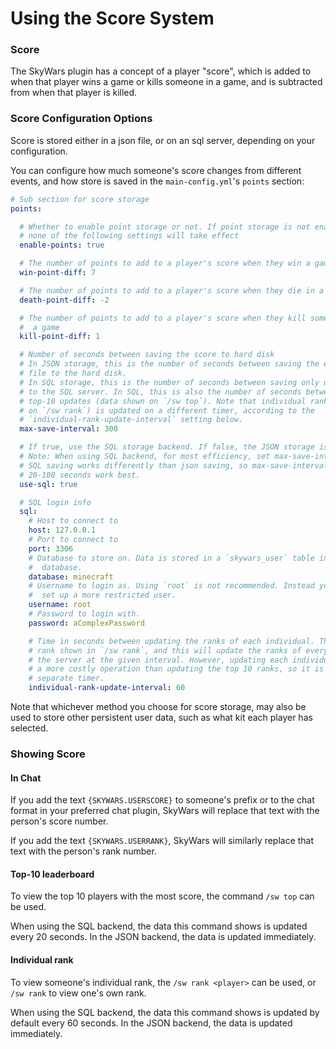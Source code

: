 Using the Score System
======================

### Score
The SkyWars plugin has a concept of a player "score", which is added to when
that player wins a game or kills someone in a game, and is subtracted from
when that player is killed.

### Score Configuration Options
Score is stored either in a json file, or on an sql server, depending on
your configuration.

You can configure how much someone's score changes from different events,
and how store is saved in the `main-config.yml`'s `points` section:

```yaml
# Sub section for score storage
points:

  # Whether to enable point storage or not. If point storage is not enabled,
  # none of the following settings will take effect
  enable-points: true

  # The number of points to add to a player's score when they win a game.
  win-point-diff: 7

  # The number of points to add to a player's score when they die in a game.
  death-point-diff: -2

  # The number of points to add to a player's score when they kill someone in
  #  a game
  kill-point-diff: 1

  # Number of seconds between saving the score to hard disk
  # In JSON storage, this is the number of seconds between saving the entire score
  # file to the hard disk.
  # In SQL storage, this is the number of seconds between saving only uncommitted data
  # to the SQL server. In SQL, this is also the number of seconds between leaderboard
  # top-10 updates (data shown on `/sw top`). Note that individual ranks (data shown
  # on `/sw rank`) is updated on a different timer, according to the
  # `individual-rank-update-interval` setting below.
  max-save-interval: 300

  # If true, use the SQL storage backend. If false, the JSON storage is used.
  # Note: When using SQL backend, for most efficiency, set max-save-interval to 20
  # SQL saving works differently than json saving, so max-save-interval values from
  # 20-100 seconds work best.
  use-sql: true

  # SQL login info
  sql:
    # Host to connect to
    host: 127.0.0.1
    # Port to connect to
    port: 3306
    # Database to store on. Data is stored in a `skywars_user` table in this
    #  database.
    database: minecraft
    # Username to login as. Using `root` is not recommended. Instead you should
    #  set up a more restricted user.
    username: root
    # Password to login with.
    password: aComplexPassword

    # Time in seconds between updating the ranks of each individual. This is the
    # rank shown in `/sw rank`, and this will update the ranks of everyone on
    # the server at the given interval. However, updating each individual's rank is
    # a more costly operation than updating the top 10 ranks, so it is done on a
    # separate timer.
    individual-rank-update-interval: 60
 ```

 Note that whichever method you choose for score storage, may also be used to
 store other persistent user data, such as what kit each player has selected.

### Showing Score

#### In Chat

If you add the text `{SKYWARS.USERSCORE}` to someone's prefix or to the chat format in your preferred chat plugin, SkyWars will replace that text with the person's score number.

If you add the text `{SKYWARS.USERRANK}`, SkyWars will similarly replace that text with the person's rank number.

#### Top-10 leaderboard

To view the top 10 players with the most score, the command `/sw top` can be used.

When using the SQL backend, the data this command shows is updated every 20 seconds. In the JSON backend, the data is updated immediately.

#### Individual rank

To view someone's individual rank, the `/sw rank <player>` can be used, or `/sw rank` to view one's own rank.

When using the SQL backend, the data this command shows is updated by default every 60 seconds. In the JSON backend, the data is updated immediately.

